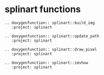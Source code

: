 # splinart functions

```{eval-rst}
.. doxygenfunction:: splinart::build_img
   :project: splinart
```

```{eval-rst}
.. doxygenfunction:: splinart::update_path
   :project: splinart
```

```{eval-rst}
.. doxygenfunction:: splinart::draw_pixel
   :project: splinart
```

```{eval-rst}
.. doxygenfunction:: splinart::imshow
   :project: splinart
```